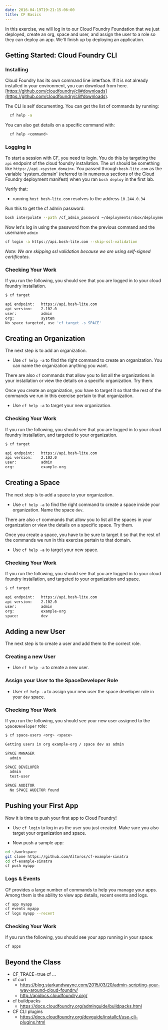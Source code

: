 ```yaml
---
date: 2016-04-19T19:21:15-06:00
title: CF Basics
---
```


In this exercise, we will log in to our Cloud Foundry Foundation that we just deployed, create an org, space and user, and assign the user to a role so they can deploy an app.  We'll finish up by deploying an application.


## Getting Started: Cloud Foundry CLI

### Installing

Cloud Foundry has its own command line interface. If it is not already installed in your environment, you can download from here. [https://github.com/cloudfoundry/cli#downloads](https://github.com/cloudfoundry/cli#downloads).

The CLI is self documenting. You can get the list of commands by running:

```sh
  cf help -a
```

You can also get details on a specific command with:

```sh
  cf help <command>
```


### Logging in

To start a session with CF, you need to login.  You do this by targeting the `api` endpoint of the cloud foundry installation.  The url should be something like `https://api.<system_domain>`. You passed through `bosh-lite.com` as the variable 'system_domain' (referred to in numerous sections of the Cloud Foundry deployment manifest) when you ran `bosh deploy` in the first lab.

Verify that:

- running `host bosh-lite.com` resolves to the address `10.244.0.34`

Run this to get the cf admin password:

```sh
bosh interpolate --path /cf_admin_password ~/deployments/vbox/deployment-vars.yml
```

Now let's log in using the password from the previous command and the username `admin`

```sh
cf login -a https://api.bosh-lite.com --skip-ssl-validation
```

*Note: We are skipping ssl validation because we are using self-signed certificates.*

### Checking Your Work

If you run the following, you should see that you are logged in to your cloud foundry installation.

```sh
$ cf target

api endpoint:   https://api.bosh-lite.com
api version:    2.102.0
user:           admin
org:            system
No space targeted, use 'cf target -s SPACE'
```

## Creating an Organization

The next step is to add an organization.

* Use `cf help -a` to find the right command to create an organization.  You can name the organization anything you want.

There are also `cf` commands that allow you to list all the organizations in your installation or view the details on a specific organization.  Try them.

Once you create an organization, you have to target it so that the rest of the commands we run in this exercise pertain to that organization.

* Use `cf help -a` to target your new organization.

### Checking Your Work

If you run the following, you should see that you are logged in to your cloud foundry installation, and targeted to your organization.

```sh
$ cf target

api endpoint:   https://api.bosh-lite.com
api version:    2.102.0
user:           admin
org:            example-org
```

## Creating a Space

The next step is to add a space to your organization.

* Use `cf help -a` to find the right command to create a space inside your organization.  Name the space `dev`.

There are also `cf` commands that allow you to list all the spaces in your organization or view the details on a specific space.  Try them.

Once you create a space, you have to be sure to target it so that the rest of the commands we run in this exercise pertain to that domain.

* Use `cf help -a` to target your new space.

### Checking Your Work

If you run the following, you should see that you are logged in to your cloud foundry installation, and targeted to your organization and space.

```sh
$ cf target

api endpoint:   https://api.bosh-lite.com
api version:    2.102.0
user:           admin
org:            example-org
space:          dev
```

## Adding a new User

The next step is to create a user and add them to the correct role.

### Creating a new User

* Use `cf help -a` to create a new user.

### Assign your User to the SpaceDeveloper Role

* User `cf help -a` to assign your new user the space developer role in your `dev` space.

### Checking Your Work

If you run the following, you should see your new user assigned to the `SpaceDeveloper` role:

```sh
$ cf space-users <org> <space>

Getting users in org example-org / space dev as admin

SPACE MANAGER
  admin

SPACE DEVELOPER
  admin
  test-user

SPACE AUDITOR
  No SPACE AUDITOR found
```

## Pushing your First App

Now it is time to push your first app to Cloud Foundry!

* Use `cf login` to log in as the user you just created.  Make sure you also target your organization and space.

* Now push a sample app:

```bash
cd ~/workspace
git clone https://github.com/Altoros/cf-example-sinatra
cd cf-example-sinatra
cf push myapp
```

### Logs & Events

CF provides a large number of commands to help you manage your apps.  Among them is the ability to view app details, recent events and logs.

```sh
cf app myapp
cf events myapp
cf logs myapp --recent
```

### Checking Your Work

If you run the following, you should see your app running in your space:

```sh
cf apps
```

## Beyond the Class

* CF_TRACE=true cf ...
* cf curl
   * https://blog.starkandwayne.com/2015/03/20/admin-scripting-your-way-around-cloud-foundry/
   * http://apidocs.cloudfoundry.org/
* cf buildpacks
   * https://docs.cloudfoundry.org/adminguide/buildpacks.html
* CF CLI plugins
   * https://docs.cloudfoundry.org/devguide/installcf/use-cli-plugins.html
